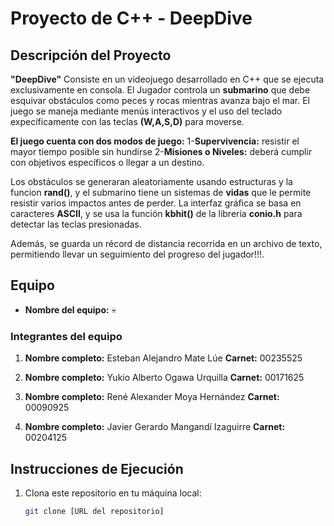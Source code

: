 # Proyecto de C++ - DeepDive

## Descripción del Proyecto

**"DeepDive"** Consiste en un videojuego desarrollado en C++ que se ejecuta exclusivamente en consola. El Jugador controla un **submarino** que debe esquivar obstáculos como peces y rocas mientras avanza bajo el mar. El juego se maneja mediante menús interactivos y el uso del teclado expecíficamente con las teclas **(W,A,S,D)** para moverse.

**El juego cuenta con dos modos de juego:**
1-**Supervivencia:** resistir el mayor tiempo posible sin hundirse
2-**Misiones o Niveles:** deberá cumplir con objetivos específicos o llegar a un destino.

Los obstáculos se generaran aleatoriamente usando estructuras y la funcion **rand()**, y el submarino tiene un sistemas de **vidas** que le permite resistir varios impactos antes de perder. La interfaz gráfica se basa en caracteres **ASCII**, y se usa la función **kbhit()** de la librería **conio.h** para detectar las teclas presionadas.

Además, se guarda un récord de distancia recorrida en un archivo de texto, permitiendo llevar un seguimiento del progreso del jugador!!!.

## Equipo

- **Nombre del equipo:** :skull:

### Integrantes del equipo

1. **Nombre completo:** Esteban Alejandro Mate Lúe
   **Carnet:** 00235525

2. **Nombre completo:** Yukio Alberto Ogawa Urquilla
   **Carnet:** 00171625

3. **Nombre completo:** René Alexander Moya Hernández
   **Carnet:** 00090925

4. **Nombre completo:** Javier Gerardo Mangandí Izaguirre
   **Carnet:** 00204125

## Instrucciones de Ejecución

1. Clona este repositorio en tu máquina local:
   ```bash
   git clone [URL del repositorio]
